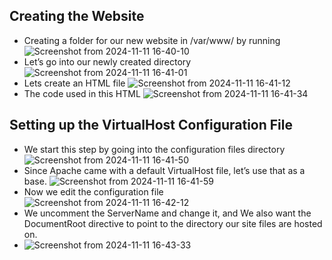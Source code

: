 ## Creating the Website

- Creating a folder for our new website in /var/www/ by running
![Screenshot from 2024-11-11 16-40-10](https://github.com/user-attachments/assets/a1159427-aac6-429b-ac11-fc3c0f35ece7)
- Let’s go into our newly created directory  
![Screenshot from 2024-11-11 16-41-01](https://github.com/user-attachments/assets/edf03092-dc34-4c43-8ba2-07e0731099c2)
- Lets create an HTML file
![Screenshot from 2024-11-11 16-41-12](https://github.com/user-attachments/assets/2f0938e6-cc4d-4ccb-a329-40d79121a45c)
- The code used in this HTML
![Screenshot from 2024-11-11 16-41-34](https://github.com/user-attachments/assets/1c03cd19-993f-49d8-a3f9-a45c74fbcc52)

## Setting up the VirtualHost Configuration File

- We start this step by going into the configuration files directory  
![Screenshot from 2024-11-11 16-41-50](https://github.com/user-attachments/assets/3f7e5c4a-a45a-42f4-9d66-8b85cf5a54d0)
- Since Apache came with a default VirtualHost file, let’s use that as a base.
![Screenshot from 2024-11-11 16-41-59](https://github.com/user-attachments/assets/45211ebb-1827-4838-be23-02295c603981)
- Now we edit the configuration file
![Screenshot from 2024-11-11 16-42-12](https://github.com/user-attachments/assets/1cac906f-f5dd-4c4f-ac63-11495fc647f4)
- We uncomment the ServerName and change it, and We also want the DocumentRoot directive to point to the directory our site files are hosted on.
- ![Screenshot from 2024-11-11 16-43-33](https://github.com/user-attachments/assets/d1743706-a92f-41dc-8e45-883bade926f2)





